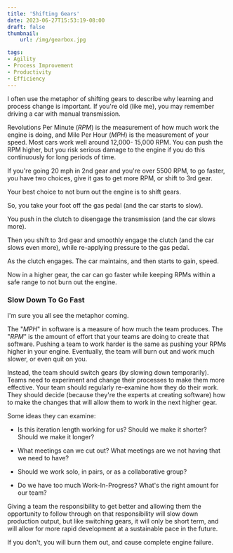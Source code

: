 ```yaml
---
title: 'Shifting Gears'
date: 2023-06-27T15:53:19-08:00
draft: false
thumbnail:
    url: /img/gearbox.jpg

tags:
- Agility
- Process Improvement
- Productivity
- Efficiency
---
```

I often use the metaphor of shifting gears to describe why learning and process change is important. If you're old (like me), you may remember driving a car with manual transmission.

Revolutions Per Minute (*RPM*) is the measurement of how much work the engine is doing, and Mile Per Hour (*MPH*) is the measurement of your speed. Most cars work well around 12,000- 15,000 RPM. You can push the RPM higher, but you risk serious damage to the engine if you do this continuously for long periods of time.

If you're going 20 mph in 2nd gear and you're over 5500 RPM, to go faster, you have two choices, give it gas to get more RPM, or shift to 3rd gear.

Your best choice to not burn out the engine is to shift gears.

So, you take your foot off the gas pedal (and the car starts to slow).

You push in the clutch to disengage the transmission (and the car slows more).

Then you shift to 3rd gear and smoothly engage the clutch (and the car slows even more), while re-applying pressure to the gas pedal.

As the clutch engages. The car maintains, and then starts to gain, speed.

Now in a higher gear, the car can go faster while keeping RPMs within a safe range to not burn out the engine.

### Slow Down To Go Fast

I'm sure you all see the metaphor coming.

The "*MPH*" in software is a measure of how much the team produces. The "*RPM*" is the amount of effort that your teams are doing to create that software. Pushing a team to work harder is the same as pushing your RPMs higher in your engine. Eventually, the team will burn out and work much slower, or even quit on you.

Instead, the team should switch gears (by slowing down temporarily). Teams need to experiment and change their processes to make them more effective. Your team should regularly re-examine how they do their work. They should decide (because they're the experts at creating software) how to make the changes that will allow them to work in the next higher gear.

Some ideas they can examine:

-   Is this iteration length working for us? Should we make it shorter? Should we make it longer?

-   What meetings can we cut out? What meetings are we not having that we need to have?

-   Should we work solo, in pairs, or as a collaborative group?

-   Do we have too much Work-In-Progress? What's the right amount for our team?

Giving a team the responsibility to get better and allowing them the opportunity to follow through on that responsibility will slow down production output, but like switching gears, it will only be short term, and will allow for more rapid development at a sustainable pace in the future.

If you don't, you will burn them out, and cause complete engine failure.
